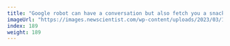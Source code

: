 ```yaml
---
title: "Google robot can have a conversation but also fetch you a snack"
imageUrl: "https://images.newscientist.com/wp-content/uploads/2023/03/10140310/SEI_147556711.jpg?width=600"
index: 189
weight: 189
---
```

